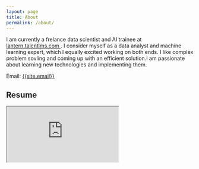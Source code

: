 ```yaml
---
layout: page
title: About
permalink: /about/
---
```

<p>
I am currently a frelance data scientist and AI trainee at <a href="https://lantern.talentlms.com/" target="_blank">lantern.talentlms.com </a>. I consider myself as a data analyst and machine learning expert, which I equally excited working on both ends. I like complex problem sovling and coming up with an efficient solution.I am passionate about learning new technologies and implementing them. 
</p>

Email: <a href="mailto:{{site.email}}?Subject=From Blog Site:">{{site.email}}</a>

## Resume
<iframe src="https://docs.google.com/document/d/e/2PACX-1vSZuOJ3kYzMT4wNzC3ShUyzAX3XnZU4r8yzZSooaMS_Q5QiEC7dCwuUzJVEw6F_SbW-f1DlfKUGLpPE/pub?embedded=true"> width="100%" height="900"></iframe>
